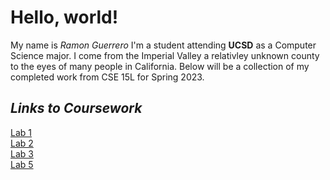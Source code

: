 # Hello, world!
My name is *Ramon Guerrero* I'm a student attending **UCSD** as a Computer Science major. 
I come from the Imperial Valley a relativley unknown county to the eyes of many people in California. 
Below will be a collection of my completed work from CSE 15L for Spring 2023.

## ***Links to Coursework***
[Lab 1](lab1.md)\
[Lab 2](lab2.md)\
[Lab 3](lab3.md)\
[Lab 5](lab5.md)
